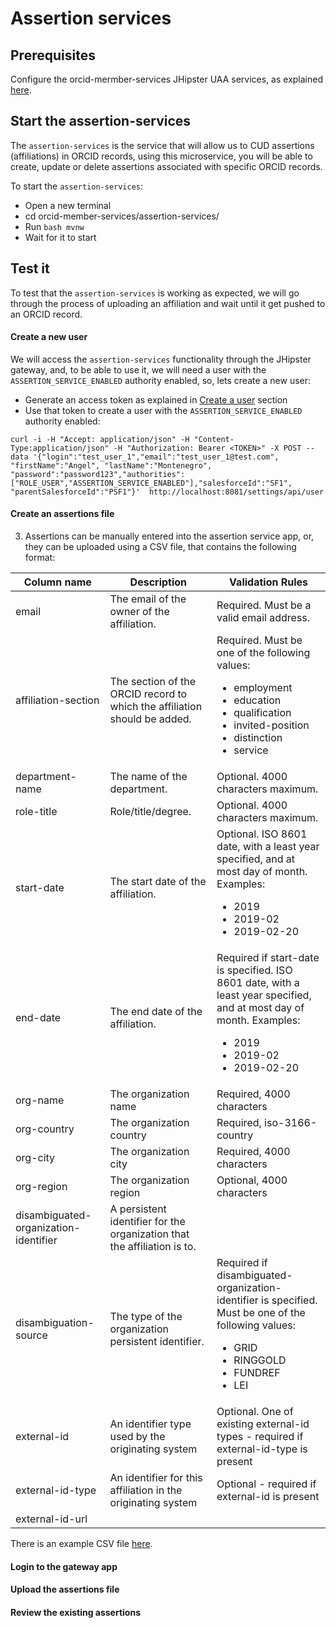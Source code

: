 # Assertion services

## Prerequisites

Configure the orcid-mermber-services JHipster UAA services, as explained [here](README.md).

## Start the assertion-services

The `assertion-services` is the service that will allow us to CUD assertions (affiliations) in ORCID records, using this microservice, you will be able to create, update or delete assertions associated with specific ORCID records.

To start the `assertion-services`:

- Open a new terminal 
- cd orcid-member-services/assertion-services/
- Run `bash mvnw`
- Wait for it to start

## Test it

To test that the `assertion-services` is working as expected, we will go through the process of uploading an affiliation and wait until it get pushed to an ORCID record.

#### Create a new user

We will access the `assertion-services` functionality through the JHipster gateway, and, to be able to use it, we will need a user with the `ASSERTION_SERVICE_ENABLED` authority enabled, so, lets create a new user:

- Generate an access token as explained in [Create a user](#Create-a-user) section
- Use that token to create a user with the `ASSERTION_SERVICE_ENABLED` authority enabled:
```
curl -i -H "Accept: application/json" -H "Content-Type:application/json" -H "Authorization: Bearer <TOKEN>" -X POST --data '{"login":"test_user_1","email":"test_user_1@test.com", "firstName":"Angel", "lastName":"Montenegro", "password":"password123","authorities":["ROLE_USER","ASSERTION_SERVICE_ENABLED"],"salesforceId":"SF1", "parentSalesforceId":"PSF1"}'  http://localhost:8081/settings/api/user

```

#### Create an assertions file

3. Assertions can be manually entered into the assertion service app, or, they can be uploaded using a CSV file, that contains the following format:

 Column name | Description | Validation Rules
--------------------|--------------------------|--------------------------
 email | The email of the owner of the affiliation. | Required. Must be a valid email address. 
 affiliation-section | The section of the ORCID record to which the affiliation should be added. | Required. Must be one of the following values: <ul><li>employment</li><li>education</li><li>qualification</li><li>invited-position</li><li>distinction</li><limembership></li><li>service</li></ul>
department-name | The name of the department. | Optional. 4000 characters maximum. | 
role-title | Role/title/degree. | Optional. 4000 characters maximum. | 
start-date | The start date of the affiliation. | Optional. ISO 8601 date, with a least year specified, and at most day of month. Examples:<ul><li>2019</li><li>2019-02</li><li>2019-02-20</li></ul> | 
end-date | The end date of the affiliation. | Required if start-date is specified. ISO 8601 date, with a least year specified, and at most day of month. Examples:  <ul> <li>2019</li> <li>2019-02</li> <li>2019-02-20</li> </ul> |
org-name | The organization name | Required, 4000 characters |
org-country | The organization country | Required, iso-3166-country |
org-city | The organization city | Required, 4000 characters |
org-region | The organization region | Optional, 4000 characters |
disambiguated-organization-identifier | A persistent identifier for the organization that the affiliation is to. |   |
disambiguation-source | The type of the organization persistent identifier. | Required if disambiguated-organization-identifier is specified. Must be one of the following values:  <ul> <li>GRID</li> <li>RINGGOLD</li> <li>FUNDREF</li> <li>LEI</li> </ul> |
external-id | An identifier type used by the originating system | Optional.  One of existing external-id types - required if external-id-type is present |
external-id-type | An identifier for this affiliation in the originating system | Optional - required if external-id is present |
external-id-url | |

There is an example CSV file [here](./README/test.csv).

#### Login to the gateway app

#### Upload the assertions file

#### Review the existing assertions
